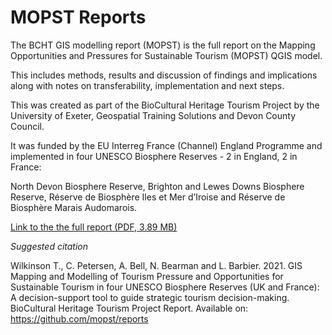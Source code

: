 # MOPST Reports

The BCHT GIS modelling report (MOPST) is the full report on the Mapping Opportunities and Pressures for Sustainable Tourism (MOPST) QGIS model.

This includes methods, results and discussion of findings and implications along with notes on transferability, implementation and next steps.

This was created as part of the BioCultural Heritage Tourism Project by the University of Exeter, Geospatial Training Solutions and Devon County Council.

It was funded by the EU Interreg France (Channel) England Programme and implemented in four UNESCO Biosphere Reserves - 2 in England, 2 in France:

North Devon Biosphere Reserve, Brighton and Lewes Downs Biosphere Reserve, Réserve de Biosphère Iles et Mer d’Iroise and Réserve de Biosphère Marais Audomarois.

[Link to the the full report (PDF, 3.89 MB)](https://github.com/mopst/reports/blob/main/BCHT%20GIS%20modelling%20report%20method%20and%20results%202Dec2021_018.pdf)

*Suggested citation*

Wilkinson T., C. Petersen, A. Bell, N. Bearman and L. Barbier. 2021. GIS Mapping and Modelling of
Tourism Pressure and Opportunities for Sustainable Tourism in four UNESCO Biosphere Reserves (UK
and France): A decision-support tool to guide strategic tourism decision-making. BioCultural Heritage
Tourism Project Report. Available on: https://github.com/mopst/reports
